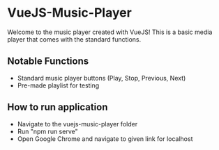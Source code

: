 # VueJS-Music-Player

Welcome to the music player created with VueJS! This is a basic media player that comes with the standard functions.


## Notable Functions
- Standard music player buttons (Play, Stop, Previous, Next)
- Pre-made playlist for testing

## How to run application
- Navigate to the vuejs-music-player folder
- Run "npm run serve"
- Open Google Chrome and navigate to given link for localhost